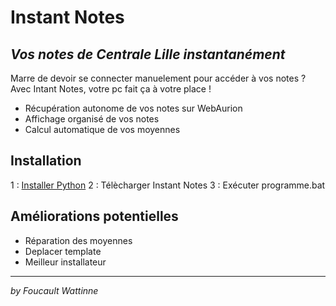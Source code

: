 # Instant Notes
## _Vos notes de Centrale Lille instantanément_

Marre de devoir se connecter manuelement pour accéder à vos notes ?
Avec Intant Notes, votre pc fait ça à votre place !

- Récupération autonome de vos notes sur WebAurion
- Affichage organisé de vos notes
- Calcul automatique de vos moyennes

## Installation

1 : [Installer Python]
2 : Télècharger Instant Notes
3 : Exécuter programme.bat

## Améliorations potentielles

- Réparation des moyennes
- Deplacer template
- Meilleur installateur

---
_by Foucault Wattinne_

[Installer Python]: <https://apps.microsoft.com/detail/9ncvdn91xzqp>